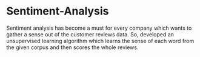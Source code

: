 # Sentiment-Analysis
Sentiment analysis has become a must for every company which wants to gather a sense out of the customer reviews data. So, developed an unsupervised learning algorithm which learns the sense of each word from the given corpus and then scores the whole reviews. 
